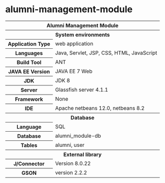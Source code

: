 # alumni-management-module

<table>
  <thead>
    <tr>
      <th colspan="2">Alumni Management Module</th>
    </tr>
  </thead>
  <tbody>
    <th colspan="2">System environments</th>
    <tr>
      <th>Application Type</th>
      <td>web application</td>
    </tr>
    <tr>
      <th>Languages</th>
      <td>Java, Servlet, JSP, CSS, HTML, JavaScript</td>
    </tr>
    <tr>
      <th>Build Tool</th>
      <td>ANT</td>
    </tr>
    <tr>
      <th>JAVA EE Version</th>
      <td>JAVA EE 7 Web</td>
    </tr>
    <tr>
      <th>JDK</th>
      <td>JDK 8</td>
    </tr>
    <tr>
      <th>Server</th>
      <td>Glassfish server 4.1.1</td>
    </tr>
    <tr>
      <th>Framework</th>
      <td>None</td>
    </tr>
    <tr>
      <th>IDE</th>
      <td>Apache netbeans 12.0, netbeans 8.2</td>
    </tr>
    <th colspan="2">Database</th>
    <tr>
      <th>Language</th>
      <td>SQL</td>
    </tr>
    <tr>
      <th>Database</th>
      <td>alumni_module-db</td>
    </tr>
    <tr>
      <th>Tables</th>
      <td>alumni, user</td>
    </tr>
    <th colspan="2">External library</th>
    <tr>
      <th>J/Connector</th>
      <td>Version 8.0.22</td>
    </tr>
    <tr>
      <th>GSON</th>
      <td>version 2.2.2</td>
    </tr>
  </tbody>
</table>
